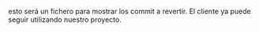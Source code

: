esto será un fichero para mostrar los commit a revertir. El cliente ya puede seguir utilizando nuestro proyecto.
